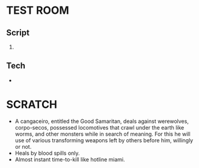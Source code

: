 # TEST ROOM
## Script
1. 

## Tech
* 

# SCRATCH
* A cangaceiro, entitled the Good Samaritan, deals against werewolves, corpo-secos, possessed locomotives that crawl under the earth like worms, and other monsters while in search of meaning. For this he will use of various transforming weapons left by others before him, willingly or not. 
* Heals by blood spills only.
* Almost instant time-to-kill like hotline miami.
